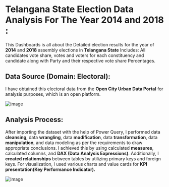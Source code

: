 # **Telangana State Election Data Analysis For The Year 2014 and 2018** :
This Dashboards is all about the Detailed election results for the year of **2014** and **2018** assembly elections in **Telangana State** Includes: All candidates vote share, votes and voters for each constituency and candidate along with Party and their respective vote share Percentages.

## **Data Source** (Domain: Electoral):
I have obtained this electoral data from the **Open City Urban Data Portal** for analysis purposes, which is an open platform.

![image](https://github.com/github-aapmor/PowerBI-Reports/assets/149660927/0ad45939-f5cd-4291-b191-1b997caa2752)


## Analysis Process:
After importing the dataset with the help of Power Query, I performed data **cleansing**, data **wrangling**, data **modification**, data **transformation**, data **manipulation**, and data modeling as per the requirements to draw appropriate conclusions. I achieved this by using calculated **measures**, calculated columns, and **DAX (Data Analysis Expressions)**. Additionally, I **created relationships** between tables by utilizing primary keys and foreign keys. For visualization, I used various charts and value cards for **KPI presentation(Key Performance Indicator).**

![image](https://github.com/github-aapmor/PowerBI-Reports/assets/149660927/c202b80d-9e1a-4bb0-a7db-8a29625c980e) 



